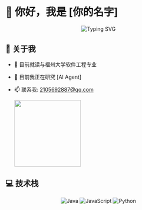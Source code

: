 # 👋 你好，我是 [你的名字]

<p align="center">
  <img src="https://readme-typing-svg.herokuapp.com?font=Fira+Code&pause=1000&color=2C974B&width=435&lines=热爱编程+%7C+开源爱好者+%7C+全栈开发者" alt="Typing SVG" />
</p>


## 🚀 关于我

- 🌱 目前就读与福州大学软件工程专业
- 🔭 目前我正在研究 [AI Agent]
- 📫 联系我: 2105692887@qq.com




  <img height="180em" src="https://github-readme-stats.vercel.app/api/top-langs/?username=Evil-Genus&layout=compact&langs_count=8&theme=github_dark&hide_border=true"/>






## 💻 技术栈

<p align="center">
  <img src="https://img.shields.io/badge/Java-ED8B00?style=for-the-badge&logo=java&logoColor=white" alt="Java" />
  <img src="https://img.shields.io/badge/JavaScript-F7DF1E?style=for-the-badge&logo=javascript&logoColor=black" alt="JavaScript" />
  <img src="https://img.shields.io/badge/Python-3776AB?style=for-the-badge&logo=python&logoColor=white" alt="Python" />
</p>





